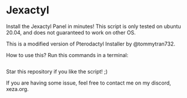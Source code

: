 # Jexactyl
Install the Jexactyl Panel in minutes!
This script is only tested on ubuntu 20.04, and does not guaranteed to work on other OS.

This is a modified version of Pterodactyl Installer by @tommytran732.

How to use this?
Run this commands in a terminal:

``` bash <(curl -s https://github.com/XezaDev/Jexactyl/blob/main/install.sh)
```

Star this repository if you like the script! ;)

If you are having some issue, feel free to contact me on my discord, xeza.org.
